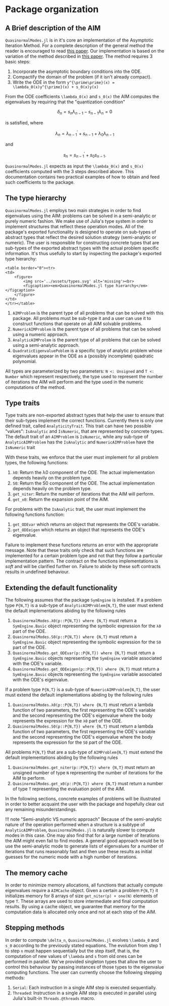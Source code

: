 # Package organization

## A Brief description of the AIM

`QuasinormalModes.jl` is in it's core an implementation of the Asymptotic Iteration Method. For a complete description of the general method the reader is encouraged to read [this paper](https://arxiv.org/abs/math-ph/0309066v1). Our implementation is based on the variation of the method described in [this paper](https://arxiv.org/abs/1111.5024). The method requires 3 basic steps:

1. Incorporate the asymptotic boundary conditions into the ODE.
2. Compactify the domain of the problem (if it isn't already compact).
3. Write the ODE in the form ``y^{\prime\prime}(x) = \lambda_0(x)y^{\prime}(x) + s_0(x)y(x)``

From the ODE coefficients ``\lambda_0(x)`` and ``s_0(x)`` the AIM computes the eigenvalues by requiring that the "quantization condition"

```math
\delta_n = s_n\lambda_{n-1} - s_{n-1}\lambda_{n} = 0
```

is satisfied, where

```math
\lambda_n = \lambda^\prime_{n-1} + s_{n-1} + \lambda_0 \lambda_{n-1}
```

and

```math
s_n = s^\prime_{n-1} + s_0 s_{n-1}.
```

`QuasinormalModes.jl` expects as input the ``\lambda_0(x)`` and ``s_0(x)`` coefficients computed with the 3 steps described above. This documentation contains two practical examples of how to obtain and feed such coefficients to the package.

## The type hierarchy

`QuasinormalModes.jl` employs two main strategies in order to find eigenvalues using the AIM: problems can be solved in a semi-analytic or purely numeric fashion. We make use of Julia's type system in order to implement structures that reflect these operation modes. All of the package's exported functionality is designed to operate on sub-types of abstract types that reflect the desired solution strategy (semi-analytic or numeric). The user is responsible for constructing concrete types that are sub-types of the exported abstract types with the actual problem specific information. It's thus usefully to start by inspecting the package's exported type hierarchy:

```@raw html
<table border="0"><tr>
<td>
	<figure>
		<img src='../assets/types.svg' alt='missing'><br>
		<figcaption><em>QuasinormalModes.jl type hierarchy</em></figcaption>
	</figure>
</td>
</tr></table>
```

1. `AIMProblem` is the parent type of all problems that can be solved with this package. All problems must be sub-type it and a user can use it to construct functions that operate on all AIM solvable problems.
2. `NumericAIMProblem` is the parent type of all problems that can be solved using a numeric approach.
3. `AnalyticAIMProlem` is the parent type of all problems that can be solved using a semi-analytic approach.
4. `QuadraticEigenvaluePoblem` is a specific type of analytic problem whose eigenvalues appear in the ODE as a (possibly incomplete) quadratic polynomial.

All types are parameterized by two parameters: `N <: Unsigned` and `T <: Number` which represent respectively, the type used to represent the number of iterations the AIM will perform and the type used in the numeric computations of the method.

## Type traits

Type traits are non-exported abstract types that help the user to ensure that their sub-types implement the correct functions. Currently there is only one defined trait, called `AnalyticityTrait`. This trait can have two possible "values": `IsAnalytic` and `IsNumeric`, that are represented by concrete types. The default trait of an `AIMProblem` is `IsNumeric`, while any sub-type of `AnalyticAIMProblem` has the `IsAnalytic` and `NumericAIMProblem` have the `IsNumeric` trait

With these traits, we enforce that the user must implement for all problem types, the following functions:

1. `λ0`: Return the λ0 component of the ODE. The actual implementation depends heavily on the problem type.
2. `S0`: Return the S0 component of the ODE. The actual implementation depends heavily on the problem type.
3. `get_niter`: Return the number of iterations that the AIM will perform.
4. `get_x0`: Return the expansion point of the AIM.

For problems with the `IsAnalytic` trait, the user must implement the following functions function:
1. `get_ODEvar` which returns an object that represents the ODE's variable.
2. `get_ODEeigen` which returns an object that represents the ODE's eigenvalue.

Failure to implement these functions returns an error with the appropriate message. Note that these traits only check that such functions are implemented for a certain problem type and not that they follow a particular implementation pattern. The contract on the functions implementations is *soft* and will be clarified further on. Failure to abide by these soft contracts results in undefined behaviour.

## Extending the default functionality

The following assumes that the package `SymEngine` is installed. If a problem type `P{N,T}` is a sub-type of `AnalyticAIMProblem{N,T}`, the user must extend the default implementations abiding by the following rules
1. `QuasinormalModes.λ0(p::P{N,T}) where {N,T}` must return a `SymEngine.Basic` object representing the symbolic expression for the `λ0` part of the ODE.
2. `QuasinormalModes.S0(p::P{N,T}) where {N,T}` must return a `SymEngine.Basic` object representing the symbolic expression for the `S0` part of the ODE.
3. `QuasinormalModes.get_ODEvar(p::P{N,T}) where {N,T}` must return a `SymEngine.Basic` objects representing the `SymEngine` variable associated with the ODE's variable.
4. `QuasinormalModes.get_ODEeigen(p::P{N,T}) where {N,T}` must return a `SymEngine.Basic` objects representing the `SymEngine` variable associated with the ODE's eigenvalue.

If a problem type `P{N,T}` is a sub-type of `NumericAIMProblem{N,T}`, the user must extend the default implementations abiding by the following rules
1. `QuasinormalModes.λ0(p::P{N,T}) where {N,T}` must return a lambda function of two parameters, the first representing the ODE's variable and the second representing the ODE's eigenvalue where the body represents the expression for the `λ0` part of the ODE.
2. `QuasinormalModes.S0(p::P{N,T}) where {N,T}` must return a lambda function of two parameters, the first representing the ODE's variable and the second representing the ODE's eigenvalue where the body represents the expression for the `S0` part of the ODE.

All problems `P{N,T}` that are a sub-type of `AIMProblem{N,T}` must extend the default implementations abiding by the following rules
1. `QuasinormalModes.get_niter(p::P{N,T}) where {N,T}` must return an unsigned number of type `N` representing the number of iterations for the AIM to perform.
2. `QuasinormalModes.get_x0(p::P{N,T}) where {N,T}` must return a number of type `T` representing the evaluation point of the AIM.

In the following sections, concrete examples of problems will be illustrated in order to better acquaint the user with the package and hopefully clear out any remaining misunderstandings.

!!! note "Semi-analytic VS numeric approach"
    Because of the semi-analytic nature of the operation performed when a structure is a subtype of `AnalyticAIMProblem`, `QuasinormalModes.jl` is naturally slower to compute modes in this case. One may also find that for a large number of iterations the AIM might even fail to find modes. A general good approach would be to use the semi-analytic mode to generate lists of eigenvalues for a number of iterations that runs reasonably fast and then use these results as initial guesses for the numeric mode with a high number of iterations.

## The memory cache

In order to minimize memory allocations, all functions that actually compute eigenvalues require a `AIMCache` object. Given a certain a problem `P{N,T}` it initializes memory for 8 arrays of size `get_niter(p) + one(N)` elements of type `T`. These arrays are used to store intermediate and final computation results. By using a cache object, we guarantee that memory for the computation data is allocated only once and not at each step of the AIM.

## Stepping methods

In order to compute ``\delta_n``, `QuasinormalModes.jl` evolves ``\lambda_0`` and ``s_0`` according to the previously stated equations. The evolution from step 1 to step ``n`` must happen sequentially but the step itself, that is, the computation of new values of ``\lambda`` and ``s`` from old ones can be performed in parallel. We've provided singleton types that allow the user to control this behaviour by passing instances of those types to the eigenvalue computing functions. The user can currently choose the following stepping methods:

1. `Serial`: Each instruction in a single AIM step is executed sequentially.
2. `Threaded`: Instruction in a single AIM step is executed in parallel using Julia's built-in `Threads.@threads` macro.